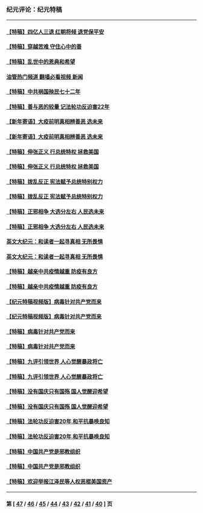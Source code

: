 ### 纪元评论：纪元特稿
---
#### [【特稿】四亿人三退 红朝将倾 退党保平安](../../pages/nsc424/n13794378.md?08190330) 
#### [【特稿】穿越苦难 守住心中的善](../../pages/nsc424/n13784979.md?08190330) 
#### [【特稿】乱世中的恩典和希望](../../pages/nsc424/n13734687.md?08190330) 
#### [油管热门频道 翻墙必看视频 新闻](ok?08190330)
#### [【特稿】中共祸国殃民七十二年](../../pages/nsc424/n13272607.md?08190330) 
#### [【特稿】善与恶的较量 记法轮功反迫害22年](../../pages/nsc424/n13086597.md?08190330) 
#### [【新年寄语】大疫前明真相辨善恶 选未来](../../pages/nsc424/n12660855.md?08190330) 
#### [【新年寄语】大疫前明真相辨善恶 选未来](../../pages/nsc424/n12660855.md?08190330) 
#### [【特稿】伸张正义 行总统特权 拯救美国](../../pages/nsc424/n12616806.md?08190330) 
#### [【特稿】伸张正义 行总统特权 拯救美国](../../pages/nsc424/n12616806.md?08190330) 
#### [【特稿】拨乱反正 宪法赋予总统特别权力](../../pages/nsc424/n12598306.md?08190330) 
#### [【特稿】拨乱反正 宪法赋予总统特别权力](../../pages/nsc424/n12598306.md?08190330) 
#### [【特稿】正邪相争 大选分左右 人民选未来](../../pages/nsc424/n12545208.md?08190330) 
#### [【特稿】正邪相争 大选分左右 人民选未来](../../pages/nsc424/n12545208.md?08190330) 
#### [英文大纪元：和读者一起寻真相 无所畏惧](../../pages/nsc424/n12542027.md?08190330) 
#### [英文大纪元：和读者一起寻真相 无所畏惧](../../pages/nsc424/n12542027.md?08190330) 
#### [【特稿】越亲中共疫情越重 防疫有良方](../../pages/nsc424/n12042989.md?08190330) 
#### [【特稿】越亲中共疫情越重 防疫有良方](../../pages/nsc424/n12042989.md?08190330) 
#### [【纪元特稿视频版】病毒针对共产党而来](../../pages/nsc424/n11977328.md?08190330) 
#### [【纪元特稿视频版】病毒针对共产党而来](../../pages/nsc424/n11977328.md?08190330) 
#### [【特稿】病毒针对共产党而来](../../pages/nsc424/n11928818.md?08190330) 
#### [【特稿】病毒针对共产党而来](../../pages/nsc424/n11928818.md?08190330) 
#### [【特稿】九评引领世界 人心觉醒暴政将亡](../../pages/nsc424/n11660496.md?08190330) 
#### [【特稿】九评引领世界 人心觉醒暴政将亡](../../pages/nsc424/n11660496.md?08190330) 
#### [【特稿】没有国庆只有国殇 国人觉醒迎希望](../../pages/nsc424/n11549354.md?08190330) 
#### [【特稿】没有国庆只有国殇 国人觉醒迎希望](../../pages/nsc424/n11549354.md?08190330) 
#### [【特稿】法轮功反迫害20年 和平抗暴唤良知](../../pages/nsc424/n11389135.md?08190330) 
#### [【特稿】法轮功反迫害20年 和平抗暴唤良知](../../pages/nsc424/n11389135.md?08190330) 
#### [【特稿】中国共产党是邪教组织](../../pages/nsc424/n11355551.md?08190330) 
#### [【特稿】中国共产党是邪教组织](../../pages/nsc424/n11355551.md?08190330) 
#### [【特稿】欢迎举报江泽民等人权恶棍美国资产](../../pages/nsc424/n11303040.md?08190330) 

---
#### 第 [ [47](./47.md?08190330) / [46](./46.md?08190330) / [45](./45.md?08190330) / [44](./44.md?08190330) / [43](./43.md?08190330) / [42](./42.md?08190330) / [41](./41.md?08190330) / [40](./40.md?08190330) ] 页
